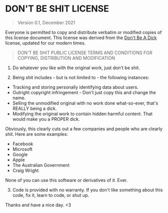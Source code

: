 # DON'T BE SHIT LICENSE

> Version 0.1, December 2021

Everyone is permitted to copy and distribute verbatim or modified
copies of this license document. This license was derived from the
[Don't Be A Dick](http://dbad-license.org/) license, updated for
our modern times.

> DON'T BE SHIT PUBLIC LICENSE
> TERMS AND CONDITIONS FOR COPYING, DISTRIBUTION AND MODIFICATION

1. Do whatever you like with the original work, just don't be shit.

2. Being shit includes - but is not limited to - the following instances:

- Tracking and storing personally identifying data about users.
- Outright copyright infringement - Don't just copy this and change the name.
- Selling the unmodified original with no work done what-so-ever, that's REALLY being a dick.
- Modifying the original work to contain hidden harmful content. That would make you a PROPER dick.

Obviously, this clearly cuts out a few companies and people who are clearly shit. Here are some examples:

- Facebook
- Microsoft
- Google
- Apple
- The Australian Government
- Craig Wright

None of you can use this software or derivatives of it. Ever.

3. Code is provided with no warranty. If you don't like something about this code, fix it, learn to code, or shut up.

Thanks and have a nice day. <3
